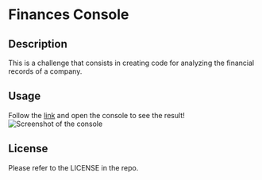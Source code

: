 # Finances Console

## Description 

This is a challenge that consists in creating code for analyzing the financial records of a company.


## Usage 

Follow the [link](https://willguille.github.io/console-finances/) and open the console to see the result!
![Screenshot of the console](images/screenshot-console.png)

## License

Please refer to the LICENSE in the repo.